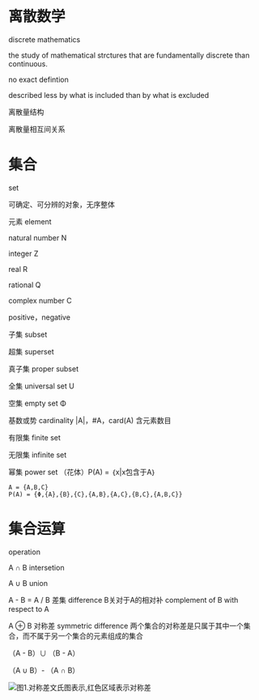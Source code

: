 # 离散数学 

discrete mathematics

the study of mathematical strctures that are fundamentally discrete than continuous.

no exact defintion

described less by what is included than by what is excluded

离散量结构

离散量相互间关系

# 集合

set

可确定、可分辨的对象，无序整体

元素 element

natural number N

integer Z

real R

rational Q

complex number C

positive，negative

子集 subset

超集 superset

真子集 proper subset

全集 universal set U

空集 empty set Φ

基数或势 cardinality |A|，#A，card(A) 含元素数目

有限集 finite set

无限集 infinite set

幂集 power set  （花体）P(A) = ｛x|x包含于A｝

```
A = {A,B,C}
P(A) = {Φ,{A},{B},{C},{A,B},{A,C},{B,C},{A,B,C}}
```

# 集合运算

operation

A ∩ B  intersetion

A ∪ B union

A - B = A / B 差集  difference  B关对于A的相对补 complement of B with respect to A

A ⊕ B 对称差 symmetric difference 两个集合的对称差是只属于其中一个集合，而不属于另一个集合的元素组成的集合

（A - B）∪ （B - A）

（A ∪ B）- （A ∩ B）

![图1.对称差文氏图表示,红色区域表示对称差](https://bkimg.cdn.bcebos.com/pic/9f510fb30f2442a788b65f74d143ad4bd01302a2?x-bce-process=image/resize,m_lfit,w_1200,limit_1/format,f_auto)


